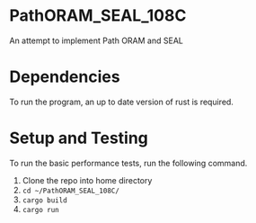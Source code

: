 # PathORAM_SEAL_108C
An attempt to implement Path ORAM and SEAL
# Dependencies
To run the program, an up to date version of rust is required. 
# Setup and Testing
To run the basic performance tests, run the following command.
1. Clone the repo into home directory
2. ```cd ~/PathORAM_SEAL_108C/```
3. ```cargo build```
4. ```cargo run```
